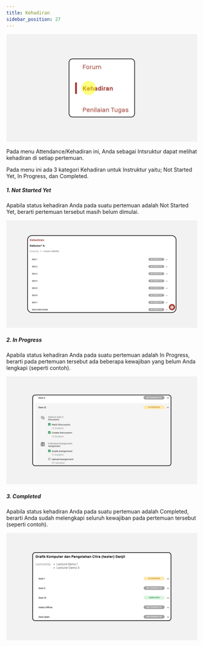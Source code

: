 ```yaml
---
title: Kehadiran
sidebar_position: 27
---
```

![](/img/degree-lecture-kehadiran-2.jpg)

Pada menu Attendance/Kehadiran ini, Anda sebagai Intsruktur dapat melihat kehadiran di setiap pertemuan.

Pada menu ini ada 3 kategori Kehadiran untuk Instruktur yaitu; Not Started Yet, In Progress, dan Completed.

##### 1. Not Started Yet

Apabila status kehadiran Anda pada suatu pertemuan adalah Not Started Yet, berarti pertemuan tersebut masih belum dimulai.

![](/img/degree-lecture-attendance-menu-5.jpg)

##### 2. In Progress

Apabila status kehadiran Anda pada suatu pertemuan adalah In Progress, berarti pada pertemuan tersebut ada beberapa kewajiban yang belum Anda lengkapi (seperti contoh).

![](/img/degree-lecture-attendance-menu-3.jpg)

##### 3. Completed

Apabila status kehadiran Anda pada suatu pertemuan adalah Completed, berarti Anda sudah melengkapi seluruh kewajiban pada pertemuan tersebut (seperti contoh).

![](/img/degree-lecture-attendance-menu-4.jpg)
